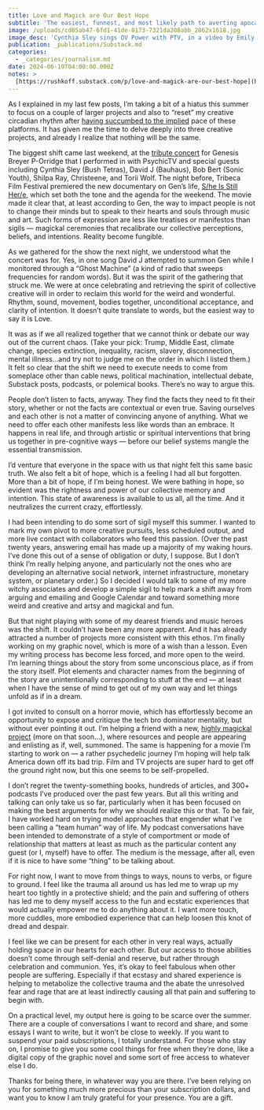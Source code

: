 ```yaml
---
title: Love and Magick are Our Best Hope
subtitle: 'The easiest, funnest, and most likely path to averting apocalypse'
image: /uploads/cd85ab47-6fd1-41de-8173-7321da208abb_2862x1618.jpg
image_desc: 'Cynthia Sley sings OV Power with PTV, in a video by Emily Hughston Hoffman'
publication: _publications/Substack.md
categories:
  - _categories/journalism.md
date: 2024-06-19T04:00:00.000Z
notes: >
  [https://rushkoff.substack.com/p/love-and-magick-are-our-best-hope](https://rushkoff.substack.com/p/love-and-magick-are-our-best-hope)
---
```


As I explained in my last few posts, I’m taking a bit of a hiatus this summer to focus on a couple of larger projects and also to “reset” my creative circadian rhythm after [having succumbed to the implied](https://rushkoff.substack.com/publish/posts/detail/143952161) pace of these platforms. It has given me the time to delve deeply into three creative projects, and already I realize that nothing will be the same.

The biggest shift came last weekend, at the [tribute concert](https://tribecafilm.com/films/tribeca-presents-genesis-p-orridge-tribute-concert-2024) for Genesis Breyer P-Orridge that I performed in with PsychicTV and special guests including Cynthia Sley (Bush Tetras), David J (Bauhaus), Bob Bert (Sonic Youth), Shilpa Ray, Christeene, and Torii Wolf. The night before, Tribeca Film Festival premiered the new documentary on Gen’s life, [S/he Is Still Her/e](https://www.youtube.com/watch?v=gj_fxDoQ8jQ), which set both the tone and the agenda for the weekend. The movie made it clear that, at least according to Gen, the way to impact people is not to change their minds but to speak to their hearts and souls through music and art. Such forms of expression are less like treatises or manifestos than sigils — magickal ceremonies that recalibrate our collective perceptions, beliefs, and intentions. Reality become fungible.

As we gathered for the show the next night, we understood what the concert was for. Yes, in one song David J attempted to summon Gen while I monitored through a “Ghost Machine” (a kind of radio that sweeps frequencies for random words). But it was the spirit of the gathering that struck me. We were at once celebrating and retrieving the spirit of collective creative will in order to reclaim this world for the weird and wonderful. Rhythm, sound, movement, bodies together, unconditional acceptance, and clarity of intention. It doesn’t quite translate to words, but the easiest way to say it is Love.

It was as if we all realized together that we cannot think or debate our way out of the current chaos. (Take your pick: Trump, Middle East, climate change, species extinction, inequality, racism, slavery, disconnection, mental illness…and try not to judge me on the order in which I listed them.) It felt so clear that the shift we need to execute needs to come from someplace other than cable news, political machination, intellectual debate, Substack posts, podcasts, or polemical books. There’s no way to argue this.

People don’t listen to facts, anyway. They find the facts they need to fit their story, whether or not the facts are contextual or even true. Saving ourselves and each other is not a matter of convincing anyone of anything. What we need to offer each other manifests less like words than an embrace. It happens in real life, and through artistic or spiritual interventions that bring us together in pre-cognitive ways — before our belief systems mangle the essential transmission.

I’d venture that everyone in the space with us that night felt this same basic truth. We also felt a bit of hope, which is a feeling I had all but forgotten. More than a bit of hope, if I’m being honest. We were bathing in hope, so evident was the rightness and power of our collective memory and intention. This state of awareness is available to us all, all the time. And it neutralizes the current crazy, effortlessly.

I had been intending to do some sort of sigil myself this summer. I wanted to mark my own pivot to more creative pursuits, less scheduled output, and more live contact with collaborators who feed this passion. (Over the past twenty years, answering email has made up a majority of my waking hours. I’ve done this out of a sense of obligation or duty, I suppose. But I don’t think I’m really helping anyone, and particularly not the ones who are developing an alternative social network, internet infrastructure, monetary system, or planetary order.) So I decided I would talk to some of my more witchy associates and develop a simple sigil to help mark a shift away from arguing and emailing and Google Calendar and toward something more weird and creative and artsy and magickal and fun.

But that night playing with some of my dearest friends and music heroes was the shift. It couldn’t have been any more apparent. And it has already attracted a number of projects more consistent with this ethos. I’m finally working on my graphic novel, which is more of a wish than a lesson. Even my writing process has become less forced, and more open to the weird. I’m learning things about the story from some unconscious place, as if from the story itself. Plot elements and character names from the beginning of the story are unintentionally corresponding to stuff at the end — at least when I have the sense of mind to get out of my own way and let things unfold as if in a dream.

I got invited to consult on a horror movie, which has effortlessly become an opportunity to expose and critique the tech bro dominator mentality, but without ever pointing it out. I’m helping a friend with a new, [highly magickal project](https://dangerousminds.net/comments/dangerous_minds_is_coming_back_and_better_than_ever) (more on that soon…), where resources and people are appearing and enlisting as if, well, summoned. The same is happening for a movie I’m starting to work on — a rather psychedelic journey I’m hoping will help talk America down off its bad trip. Film and TV projects are super hard to get off the ground right now, but this one seems to be self-propelled.

I don’t regret the twenty-something books, hundreds of articles, and 300+ podcasts I’ve produced over the past few years. But all this writing and talking can only take us so far, particularly when it has been focused on making the best arguments for why we should realize this or that. To be fair, I have worked hard on trying model approaches that engender what I’ve been calling a “team human” way of life. My podcast conversations have been intended to demonstrate of a style of comportment or mode of relationship that matters at least as much as the particular content any guest (or I, myself) have to offer. The medium is the message, after all, even if it is nice to have some “thing” to be talking about.

For right now, I want to move from things to ways, nouns to verbs, or figure to ground. I feel like the trauma all around us has led me to wrap up my heart too tightly in a protective shield; and the pain and suffering of others has led me to deny myself access to the fun and ecstatic experiences that would actually empower me to do anything about it. I want more touch, more cuddles, more embodied experience that can help loosen this knot of dread and despair.

I feel like we can be present for each other in very real ways, actually holding space in our hearts for each other. But our access to those abilities doesn’t come through self-denial and reserve, but rather through celebration and communion. Yes, it’s okay to feel fabulous when other people are suffering. Especially if that ecstasy and shared experience is helping to metabolize the collective trauma and the abate the unresolved fear and rage that are at least indirectly causing all that pain and suffering to begin with.

On a practical level, my output here is going to be scarce over the summer. There are a couple of conversations I want to record and share, and some essays I want to write, but it won’t be close to weekly. If you want to suspend your paid subscriptions, I totally understand. For those who stay on, I promise to give you some cool things for free when they’re done, like a digital copy of the graphic novel and some sort of free access to whatever else I do.

Thanks for being there, in whatever way you are there. I’ve been relying on you for something much more precious than your subscription dollars, and want you to know I am truly grateful for your presence. You are a gift.
